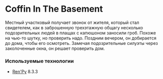 # Coffin In The Basement
Местный участковый получает звонок от жителя, который стал свидетелем, как в
заброшенную трехэтажную общагу несколько подозрительных людей в плащах с
капюшоном заносили гроб. Похоже на чью-то шутку, но проверить надо. Поздним
вечером, он добирается до дома, чтобы его осмотреть. Замечая подозрительные
силуэты через заколоченные окна, он решает проверить дом.

### Используемые технологии
* [Ren'Py](https://github.com/renpy/renpy) 8.3.3 
